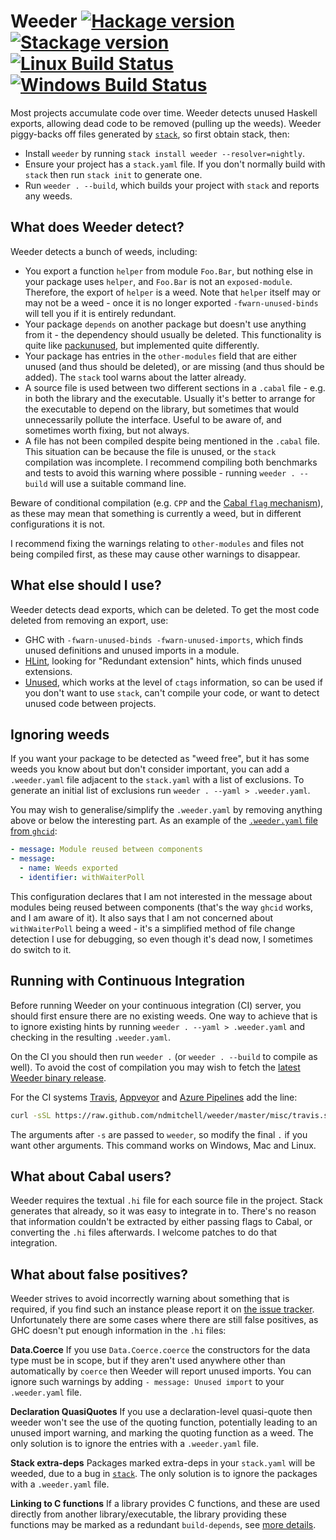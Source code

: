 # Weeder [![Hackage version](https://img.shields.io/hackage/v/weeder.svg?label=Hackage)](https://hackage.haskell.org/package/weeder) [![Stackage version](https://www.stackage.org/package/weeder/badge/nightly?label=Stackage)](https://www.stackage.org/package/weeder) [![Linux Build Status](https://img.shields.io/travis/ndmitchell/weeder/master.svg?label=Linux%20build)](https://travis-ci.org/ndmitchell/weeder) [![Windows Build Status](https://img.shields.io/appveyor/ci/ndmitchell/weeder/master.svg?label=Windows%20build)](https://ci.appveyor.com/project/ndmitchell/weeder)

Most projects accumulate code over time. Weeder detects unused Haskell exports, allowing dead code to be removed (pulling up the weeds). Weeder piggy-backs off files generated by [`stack`](https://www.haskellstack.org), so first obtain stack, then:

* Install `weeder` by running `stack install weeder --resolver=nightly`.
* Ensure your project has a `stack.yaml` file. If you don't normally build with `stack` then run `stack init` to generate one.
* Run `weeder . --build`, which builds your project with `stack` and reports any weeds.

## What does Weeder detect?

Weeder detects a bunch of weeds, including:

* You export a function `helper` from module `Foo.Bar`, but nothing else in your package uses `helper`, and `Foo.Bar` is not an `exposed-module`. Therefore, the export of `helper` is a weed. Note that `helper` itself may or may not be a weed - once it is no longer exported `-fwarn-unused-binds` will tell you if it is entirely redundant.
* Your package `depends` on another package but doesn't use anything from it - the dependency should usually be deleted. This functionality is quite like [packunused](https://hackage.haskell.org/package/packunused), but implemented quite differently.
* Your package has entries in the `other-modules` field that are either unused (and thus should be deleted), or are missing (and thus should be added). The `stack` tool warns about the latter already.
* A source file is used between two different sections in a `.cabal` file - e.g. in both the library and the executable. Usually it's better to arrange for the executable to depend on the library, but sometimes that would unnecessarily pollute the interface. Useful to be aware of, and sometimes worth fixing, but not always.
* A file has not been compiled despite being mentioned in the `.cabal` file. This situation can be because the file is unused, or the `stack` compilation was incomplete. I recommend compiling both benchmarks and tests to avoid this warning where possible - running `weeder . --build` will use a suitable command line.

Beware of conditional compilation (e.g. `CPP` and the [Cabal `flag` mechanism](https://www.haskell.org/cabal/users-guide/developing-packages.html#configurations)), as these may mean that something is currently a weed, but in different configurations it is not.

I recommend fixing the warnings relating to `other-modules` and files not being compiled first, as these may cause other warnings to disappear.

## What else should I use?

Weeder detects dead exports, which can be deleted. To get the most code deleted from removing an export, use:

* GHC with `-fwarn-unused-binds -fwarn-unused-imports`, which finds unused definitions and unused imports in a module.
* [HLint](https://github.com/ndmitchell/hlint#readme), looking for "Redundant extension" hints, which finds unused extensions.
* [Unused](https://github.com/joshuaclayton/unused), which works at the level of `ctags` information, so can be used if you don't want to use `stack`, can't compile your code, or want to detect unused code between projects.

## Ignoring weeds

If you want your package to be detected as "weed free", but it has some weeds you know about but don't consider important, you can add a `.weeder.yaml` file adjacent to the `stack.yaml` with a list of exclusions. To generate an initial list of exclusions run `weeder . --yaml > .weeder.yaml`.

You may wish to generalise/simplify the `.weeder.yaml` by removing anything above or below the interesting part. As an example of the [`.weeder.yaml` file from `ghcid`](https://github.com/ndmitchell/ghcid/blob/master/.weeder.yaml):

```yaml
- message: Module reused between components
- message:
  - name: Weeds exported
  - identifier: withWaiterPoll
```

This configuration declares that I am not interested in the message about modules being reused between components (that's the way `ghcid` works, and I am aware of it). It also says that I am not concerned about `withWaiterPoll` being a weed - it's a simplified method of file change detection I use for debugging, so even though it's dead now, I sometimes do switch to it.

## Running with Continuous Integration

Before running Weeder on your continuous integration (CI) server, you should first ensure there are no existing weeds. One way to achieve that is to ignore existing hints by running `weeder . --yaml > .weeder.yaml` and checking in the resulting `.weeder.yaml`.

On the CI you should then run `weeder .` (or `weeder . --build` to compile as well). To avoid the cost of compilation you may wish to fetch the [latest Weeder binary release](https://github.com/ndmitchell/weeder/releases/latest).

For the CI systems [Travis](https://travis-ci.org/), [Appveyor](https://www.appveyor.com/) and [Azure Pipelines](https://azure.microsoft.com/en-gb/services/devops/pipelines/) add the line:

```sh
curl -sSL https://raw.github.com/ndmitchell/weeder/master/misc/travis.sh | sh -s .
```

The arguments after `-s` are passed to `weeder`, so modify the final `.` if you want other arguments. This command works on Windows, Mac and Linux.

## What about Cabal users?

Weeder requires the textual `.hi` file for each source file in the project. Stack generates that already, so it was easy to integrate in to. There's no reason that information couldn't be extracted by either passing flags to Cabal, or converting the `.hi` files afterwards. I welcome patches to do that integration.

## What about false positives?

Weeder strives to avoid incorrectly warning about something that is required, if you find such an instance please report it on [the issue tracker](https://github.com/ndmitchell/weeder/issues). Unfortunately there are some cases where there are still false positives, as GHC doesn't put enough information in the `.hi` files:

**Data.Coerce** If you use `Data.Coerce.coerce` the constructors for the data type must be in scope, but if they aren't used anywhere other than automatically by `coerce` then Weeder will report unused imports. You can ignore such warnings by adding `- message: Unused import` to your `.weeder.yaml` file.

**Declaration QuasiQuotes** If you use a declaration-level quasi-quote then weeder won't see the use of the quoting function, potentially leading to an unused import warning, and marking the quoting function as a weed. The only solution is to ignore the entries with a `.weeder.yaml` file.

**Stack extra-deps** Packages marked extra-deps in your `stack.yaml` will be weeded, due to a bug in [`stack`](https://github.com/commercialhaskell/stack/issues/3258). The only solution is to ignore the packages with a `.weeder.yaml` file.

**Linking to C functions** If a library provides C functions, and these are used directly from another library/executable, the library providing these functions may be marked as a redundant `build-depends`, see [more details](https://github.com/ndmitchell/weeder/issues/40).
